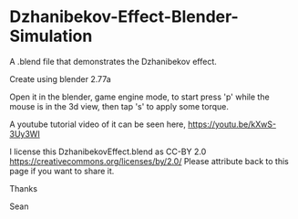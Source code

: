 # Dzhanibekov-Effect-Blender-Simulation
A .blend file that demonstrates the Dzhanibekov effect.

Create using blender 2.77a

Open it in the blender, game engine mode, to start press 'p' while the mouse is in the 3d view,
then tap 's' to apply some torque.

A youtube tutorial video of it can be seen here, https://youtu.be/kXwS-3Uy3WI

I license this DzhanibekovEffect.blend as CC-BY 2.0
https://creativecommons.org/licenses/by/2.0/
Please attribute back to this page if you want to share it.

Thanks

Sean
